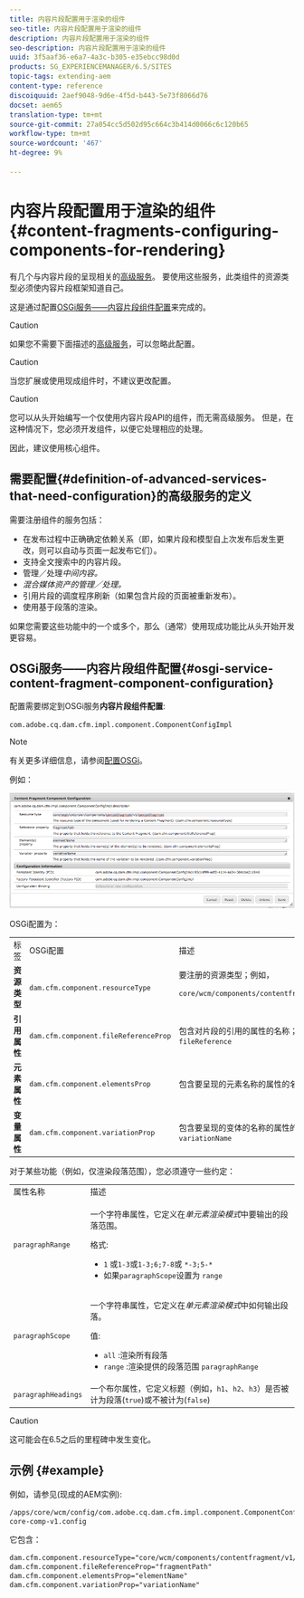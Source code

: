 ```yaml
---
title: 内容片段配置用于渲染的组件
seo-title: 内容片段配置用于渲染的组件
description: 内容片段配置用于渲染的组件
seo-description: 内容片段配置用于渲染的组件
uuid: 3f5aaf36-e6a7-4a3c-b305-e35ebcc98d0d
products: SG_EXPERIENCEMANAGER/6.5/SITES
topic-tags: extending-aem
content-type: reference
discoiquuid: 2aef9048-9d6e-4f5d-b443-5e73f8066d76
docset: aem65
translation-type: tm+mt
source-git-commit: 27a054cc5d502d95c664c3b414d0066c6c120b65
workflow-type: tm+mt
source-wordcount: '467'
ht-degree: 9%

---
```



# 内容片段配置用于渲染的组件{#content-fragments-configuring-components-for-rendering}

有几个与内容片段的呈现相关的[高级服务](/help/sites-developing/content-fragments-config-components-rendering.md#definition-of-advanced-services-that-need-configuration)。 要使用这些服务，此类组件的资源类型必须使内容片段框架知道自己。

这是通过配置[OSGi服务——内容片段组件配置](#osgi-service-content-fragment-component-configuration)来完成的。

>[!CAUTION]
>
>如果您不需要下面描述的[高级服务](/help/sites-developing/content-fragments-config-components-rendering.md#definition-of-advanced-services-that-need-configuration)，可以忽略此配置。

>[!CAUTION]
>
>当您扩展或使用现成组件时，不建议更改配置。

>[!CAUTION]
>
>您可以从头开始编写一个仅使用内容片段API的组件，而无需高级服务。 但是，在这种情况下，您必须开发组件，以便它处理相应的处理。
>
>因此，建议使用核心组件。

## 需要配置{#definition-of-advanced-services-that-need-configuration}的高级服务的定义

需要注册组件的服务包括：

* 在发布过程中正确确定依赖关系（即，如果片段和模型自上次发布后发生更改，则可以自动与页面一起发布它们）。
* 支持全文搜索中的内容片段。
* 管理／处理&#x200B;*中间内容。*
* *混合媒体资产的管理／处理。*
* 引用片段的调度程序刷新（如果包含片段的页面被重新发布）。
* 使用基于段落的渲染。

如果您需要这些功能中的一个或多个，那么（通常）使用现成功能比从头开始开发更容易。

## OSGi服务——内容片段组件配置{#osgi-service-content-fragment-component-configuration}

配置需要绑定到OSGi服务&#x200B;**内容片段组件配置**:

`com.adobe.cq.dam.cfm.impl.component.ComponentConfigImpl`

>[!NOTE]
>
>有关更多详细信息，请参阅[配置OSGi](/help/sites-deploying/configuring-osgi.md)。

例如：

![cfm-01](assets/cfm-01.png)

OSGi配置为：

<table>
 <tbody>
  <tr>
   <td>标签</td>
   <td>OSGi配置<br /> </td>
   <td>描述</td>
  </tr>
  <tr>
   <td><strong>资源类型</strong></td>
   <td><code>dam.cfm.component.resourceType</code></td>
   <td>要注册的资源类型；例如，<br /> <p><span class="cmp-examples-demo__property-value"><code>core/wcm/components/contentfragment/v1/contentfragment</code></code></p> </td>
  </tr>
  <tr>
   <td><strong>引用属性</strong></td>
   <td><code>dam.cfm.component.fileReferenceProp</code></td>
   <td>包含对片段的引用的属性的名称；例如，<code>fragmentPath</code>或 <code>fileReference</code></td>
  </tr>
  <tr>
   <td><strong>元素属性</strong></td>
   <td><code>dam.cfm.component.elementsProp</code></td>
   <td>包含要呈现的元素名称的属性的名称；例如，<code>elementName</code></td>
  </tr>
  <tr>
   <td><strong>变量属性</strong><br /> </td>
   <td><code>dam.cfm.component.variationProp</code></td>
   <td>包含要呈现的变体的名称的属性的名称；例如，<code>variationName</code></td>
  </tr>
 </tbody>
</table>

对于某些功能（例如，仅渲染段落范围），您必须遵守一些约定：

<table>
 <tbody>
  <tr>
   <td>属性名称</td>
   <td>描述</td>
  </tr>
  <tr>
   <td><code>paragraphRange</code></td>
   <td><p>一个字符串属性，它定义在<em>单元素渲染模式</em>中要输出的段落范围。</p> <p>格式:</p>
    <ul>
     <li><code>1</code> 或<code>1-3</code>或<code>1-3;6;7-8</code>或 <code>*-3;5-*</code></li>
     <li>如果<code>paragraphScope</code>设置为 <code>range</code></li>
    </ul> </td>
  </tr>
  <tr>
   <td><code>paragraphScope</code></td>
   <td><p>一个字符串属性，它定义在<em>单元素渲染模式</em>中如何输出段落。</p> <p>值:</p>
    <ul>
     <li><code>all</code> :渲染所有段落</li>
     <li><code>range</code> :渲染提供的段落范围 <code>paragraphRange</code></li>
    </ul> </td>
  </tr>
  <tr>
   <td><code>paragraphHeadings</code></td>
   <td>一个布尔属性，它定义标题（例如，<code>h1</code>、<code>h2</code>、<code>h3</code>）是否被计为段落(<code>true</code>)或不被计为(<code>false</code>)</td>
  </tr>
 </tbody>
</table>

>[!CAUTION]
>
>这可能会在6.5之后的里程碑中发生变化。

## 示例 {#example}

例如，请参见(现成的AEM实例):

```
/apps/core/wcm/config/com.adobe.cq.dam.cfm.impl.component.ComponentConfigImpl-core-comp-v1.config
```

它包含：

```
dam.cfm.component.resourceType="core/wcm/components/contentfragment/v1/contentfragment"
dam.cfm.component.fileReferenceProp="fragmentPath"
dam.cfm.component.elementsProp="elementName"
dam.cfm.component.variationProp="variationName"
```


